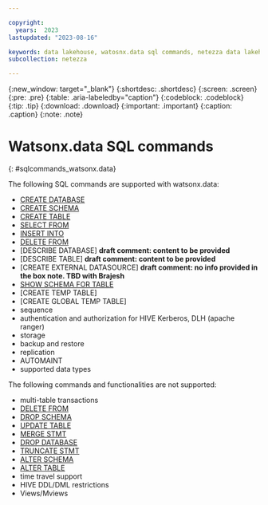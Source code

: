 ```yaml
---

copyright:
  years:  2023
lastupdated: "2023-08-16"

keywords: data lakehouse, watosnx.data sql commands, netezza data lakehouse, watsonx, watsonx.data, watsonx.data with nps
subcollection: netezza

---
```


{:new_window: target="_blank"}
{:shortdesc: .shortdesc}
{:screen: .screen}
{:pre: .pre}
{:table: .aria-labeledby="caption"}
{:codeblock: .codeblock}
{:tip: .tip}
{:download: .download}
{:important: .important}
{:caption: .caption}
{:note: .note}

# Watsonx.data SQL commands
{: #sqlcommands_watsonx.data}

The following SQL commands are supported with watsonx.data:

- [CREATE DATABASE](https://www.ibm.com/docs/en/netezza?topic=npsscr-create-database-2)
- [CREATE SCHEMA](https://www.ibm.com/docs/en/netezza?topic=npsscr-create-schema-2)
- [CREATE TABLE](https://www.ibm.com/docs/en/netezza?topic=npsscr-create-table-2)
- [SELECT FROM](https://www.ibm.com/docs/en/netezza?topic=npsscr-select-retrieve-rows-2)
- [INSERT INTO](https://www.ibm.com/docs/en/netezza?topic=npsscr-insert-2)
- [DELETE FROM](https://www.ibm.com/docs/en/netezza?topic=npsscr-delete-2)
- [DESCRIBE DATABASE] **draft comment: content to be provided**
- [DESCRIBE TABLE] **draft comment: content to be provided**
- [CREATE EXTERNAL DATASOURCE] **draft comment: no info provided in the box note. TBD with Brajesh**
- [SHOW SCHEMA FOR TABLE](https://www.ibm.com/docs/en/netezza?topic=npsscr-show-schema-2)
- [CREATE TEMP TABLE]
- [CREATE GLOBAL TEMP TABLE]
- sequence
- authentication and authorization for HIVE Kerberos, DLH (apache ranger)
- storage
- backup and restore
- replication
- AUTOMAINT
- supported data types

The following commands and functionalities are not supported:

- multi-table transactions
- [DELETE FROM](https://www.ibm.com/docs/en/netezza?topic=npsscr-delete-2)
- [DROP SCHEMA](https://www.ibm.com/docs/en/netezza?topic=npsscr-drop-schema-2)
- [UPDATE TABLE](https://www.ibm.com/docs/en/netezza?topic=npsscr-update-2)
- [MERGE STMT](https://www.ibm.com/docs/en/netezza?topic=npsscr-merge-2)
- [DROP DATABASE](https://www.ibm.com/docs/en/netezza?topic=npsscr-drop-database-2)
- [TRUNCATE STMT](https://www.ibm.com/docs/en/netezza?topic=npsscr-truncate-2)
- [ALTER SCHEMA](https://www.ibm.com/docs/en/netezza?topic=npsscr-alter-schema-2)
- [ALTER TABLE](https://www.ibm.com/docs/en/netezza?topic=npsscr-alter-table-2)
- time travel support
- HIVE DDL/DML restrictions
- Views/Mviews
